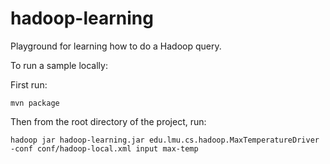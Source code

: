 hadoop-learning
===============

Playground for learning how to do a Hadoop query.

To run a sample locally:

First run:

    mvn package

Then from the root directory of the project, run:

    hadoop jar hadoop-learning.jar edu.lmu.cs.hadoop.MaxTemperatureDriver -conf conf/hadoop-local.xml input max-temp


